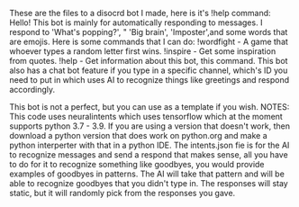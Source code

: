 These are the files to a disocrd bot I made, here is it's !help command:
Hello! This bot is mainly for automatically responding to messages. I respond to 'What's popping?', "
'Big brain', 'Imposter',and some words that are emojis. Here is some commands that I can do:
!wordfight - A game that whoever types a random letter first wins.
!inspire - Get some inspiration from quotes.
!help - Get information about this bot, this command.
This bot also has a chat bot feature if you type in a specific channel, which's ID you need to put in which uses AI to recognize things like greetings and respond accordingly.

This bot is not a perfect, but you can use as a template if you wish.
NOTES:
This code uses neuralintents which uses tensorflow which at the moment supports python 3.7 - 3.9. If you are using a version that doesn't work, then download a python version that does work on python.org and make a python interperter with that in a python IDE. The intents.json fie is for the AI to recognize messages and send a respond that makes sense, all you have to do for it to recognize something like goodbyes, you would provide examples of goodbyes in patterns. The AI will take that pattern and will be able to recognize goodbyes that you didn't type in. The responses will stay static, but it will randomly pick from the responses you gave.


<!---
redlazerrobot/redlazerrobot is a ✨ special ✨ repository because its `README.md` (this file) appears on your GitHub profile.
You can click the Preview link to take a look at your changes.
--->
